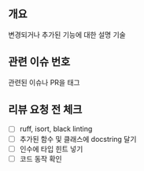 ## 개요
변경되거나 추가된 기능에 대한 설명 기술

## 관련 이슈 번호
관련된 이슈나 PR을 태그

## 리뷰 요청 전 체크
- [ ] ruff, isort, black linting
- [ ] 추가된 함수 및 클래스에 docstring 달기
- [ ] 인수에 타입 힌트 넣기
- [ ] 코드 동작 확인
